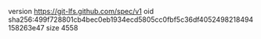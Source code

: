 version https://git-lfs.github.com/spec/v1
oid sha256:499f728801cb4bec0eb1934ecd5805cc0fbf5c36df4052498218494158263e47
size 4558
